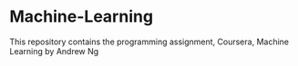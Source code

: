 # Machine-Learning
This repository contains the programming assignment, Coursera, Machine Learning by Andrew Ng

